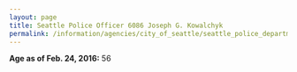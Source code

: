 ```yaml
---
layout: page
title: Seattle Police Officer 6086 Joseph G. Kowalchyk
permalink: /information/agencies/city_of_seattle/seattle_police_department/copbook/6086/
---
```


**Age as of Feb. 24, 2016:** 56

